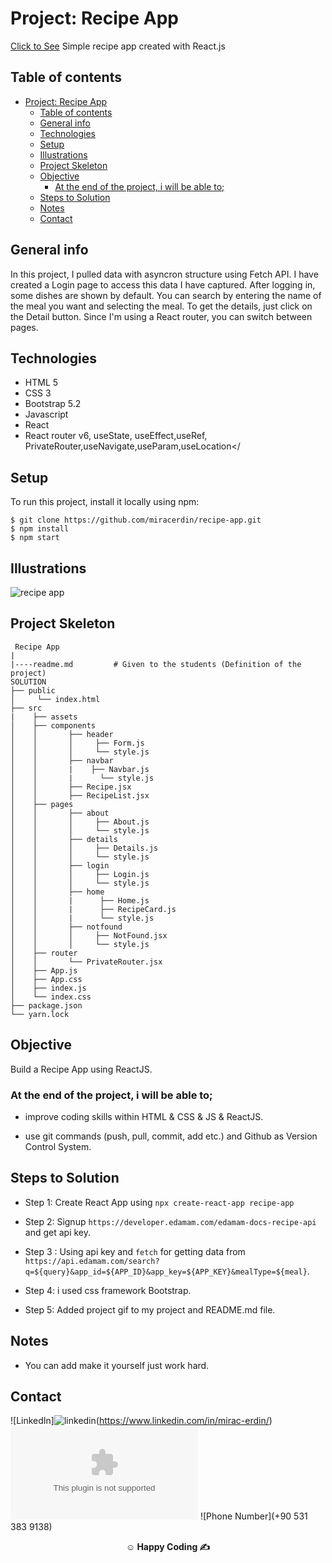 # Project: Recipe App

[Click to See](https://recipe-app-two-nu.vercel.app/)
Simple recipe app created with React.js

## Table of contents

- [Project: Recipe App](#project-recipe-app)
  - [Table of contents](#table-of-contents)
  - [General info](#general-info)
  - [Technologies](#technologies)
  - [Setup](#setup)
  - [Illustrations](#illustrations)
  - [Project Skeleton](#project-skeleton)
  - [Objective](#objective)
    - [At the end of the project, i will be able to;](#at-the-end-of-the-project-i-will-be-able-to)
  - [Steps to Solution](#steps-to-solution)
  - [Notes](#notes)
  - [Contact](#contact)

## General info

In this project, I pulled data with asyncron structure using Fetch API. I have created a Login page to access this data I have captured. After logging in, some dishes are shown by default. You can search by entering the name of the meal you want and selecting the meal. To get the details, just click on the Detail button. Since I'm using a React router, you can switch between pages.

## Technologies

- HTML 5
- CSS 3
- Bootstrap 5.2
- Javascript
- React
- React router v6, useState, useEffect,useRef, PrivateRouter,useNavigate,useParam,useLocation</

## Setup

To run this project, install it locally using npm:

```
$ git clone https://github.com/miracerdin/recipe-app.git
$ npm install
$ npm start
```

## Illustrations

![recipe app](https://user-images.githubusercontent.com/99042499/178953779-ac5ec12a-037f-4130-82bf-a74c31111ee8.gif)

## Project Skeleton

```
 Recipe App
|
|----readme.md         # Given to the students (Definition of the project)
SOLUTION
├── public
│     └── index.html
├── src
|    ├── assets
│    ├── components
│    │       ├── header
│    │       │     ├── Form.js
│    │       │     └── style.js
│    │       ├── navbar
│    │       |    ├── Navbar.js
│    │       |      └── style.js
│    │       ├── Recipe.jsx
│    │       ├── RecipeList.jsx
│    ├── pages
│    │       ├── about
│    │       │     ├── About.js
│    │       │     └── style.js
│    │       ├── details
│    │       │     ├── Details.js
│    │       │     └── style.js
│    │       ├── login
│    │       │     ├── Login.js
│    │       │     └── style.js
│    │       ├── home
│    │       |      ├── Home.js
│    │       |      ├── RecipeCard.js
│    │       |      └── style.js
│    │       ├── notfound
│    │       │     ├── NotFound.jsx
│    │       │     └── style.js
│    ├── router
│    │       └── PrivateRouter.jsx
│    ├── App.js
│    ├── App.css
│    ├── index.js
│    └── index.css
├── package.json
└── yarn.lock
```

## Objective

Build a Recipe App using ReactJS.

### At the end of the project, i will be able to;

- improve coding skills within HTML & CSS & JS & ReactJS.

- use git commands (push, pull, commit, add etc.) and Github as Version Control System.

## Steps to Solution

- Step 1: Create React App using `npx create-react-app recipe-app`

- Step 2: Signup `https://developer.edamam.com/edamam-docs-recipe-api` and get api key.

- Step 3 : Using api key and `fetch` for getting data from `https://api.edamam.com/search?q=${query}&app_id=${APP_ID}&app_key=${APP_KEY}&mealType=${meal}`.

- Step 4: i used css framework Bootstrap.

- Step 5: Added project gif to my project and README.md file.

## Notes

- You can add make it yourself just work hard.

## Contact

![LinkedIn]<img  src="https://cdn.jsdelivr.net/npm/simple-icons@v3/icons/linkedin.svg" alt="linkedin"/>(https://www.linkedin.com/in/mirac-erdin/)
![Gmail](mailto:miracerdin@gmail.com)
![Phone Number](+90 531 383 9138)
**<p align="center">&#9786; Happy Coding &#9997;</p>**
